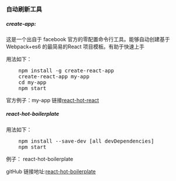### 自动刷新工具

##### create-app: 

这是一个出自于 facebook 官方的零配置命令行工具。能够自动创建基于Webpack+es6 的最简易的React 项目模板。有助于快速上手


用法如下：
<pre>
	npm install -g create-react-app
	create-react-app my-app
	cd my-app
	npm start
</pre>

官方例子：my-app
链接[react-hot-react](http://gaearon.github.io/react-hot-loader/getstarted/)



##### react-hot-boilerplate

用法如下：
<pre>
	npm install --save-dev [all devDependencies]
	npm start
</pre>

例子： react-hot-boilerplate

gitHub 链接地址:[react-hot-boilerplate](https://github.com/gaearon/react-hot-boilerplate)








      
